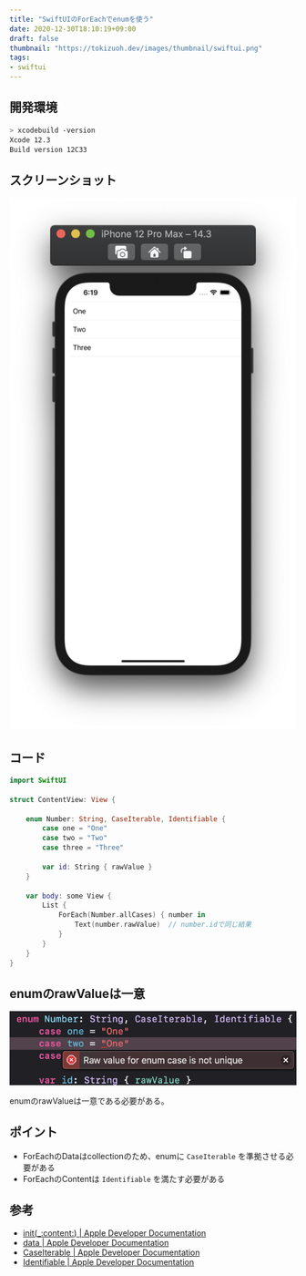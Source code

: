 ```yaml
---
title: "SwiftUIのForEachでenumを使う"
date: 2020-12-30T18:10:19+09:00
draft: false
thumbnail: "https://tokizuoh.dev/images/thumbnail/swiftui.png"
tags:
- swiftui
---
```

  
<!--more-->  
  
## 開発環境  
  
```bash
> xcodebuild -version
Xcode 12.3
Build version 12C33
```
  
## スクリーンショット  
  
![](./1.png)  
  
## コード  
  
```swift
import SwiftUI

struct ContentView: View {
    
    enum Number: String, CaseIterable, Identifiable {
        case one = "One"
        case two = "Two"
        case three = "Three"
        
        var id: String { rawValue }
    }
    
    var body: some View {
        List {
            ForEach(Number.allCases) { number in
                Text(number.rawValue)  // number.idで同じ結果
            }
        }
    }
}
```
  
## enumのrawValueは一意  
  
![](./2.png)  
  
enumのrawValueは一意である必要がある。  
  
## ポイント
  
- ForEachのDataはcollectionのため、enumに `CaseIterable` を準拠させる必要がある
- ForEachのContentは `Identifiable` を満たす必要がある
  
## 参考  
- [init(_:content:) | Apple Developer Documentation](https://developer.apple.com/documentation/swiftui/foreach/init(_:content:)-6oy5i)  
- [data | Apple Developer Documentation](https://developer.apple.com/documentation/swiftui/foreach/data)  
- [CaseIterable | Apple Developer Documentation](https://developer.apple.com/documentation/swift/caseiterable)  
- [Identifiable | Apple Developer Documentation](https://developer.apple.com/documentation/swift/identifiable)  